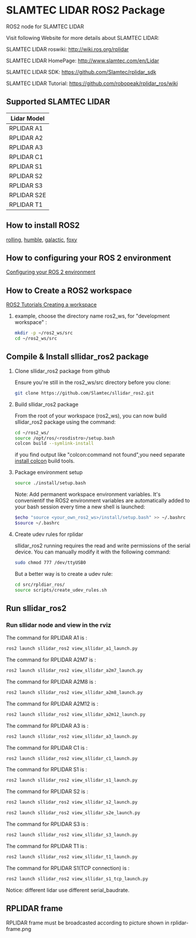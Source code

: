 # SLAMTEC LIDAR ROS2 Package

ROS2 node for SLAMTEC LIDAR

Visit following Website for more details about SLAMTEC LIDAR:

SLAMTEC LIDAR roswiki: <http://wiki.ros.org/rplidar>

SLAMTEC LIDAR HomePage: <http://www.slamtec.com/en/Lidar>

SLAMTEC LIDAR SDK: <https://github.com/Slamtec/rplidar_sdk>

SLAMTEC LIDAR Tutorial: <https://github.com/robopeak/rplidar_ros/wiki>

## Supported SLAMTEC LIDAR

| Lidar Model |
| ----------- |
| RPLIDAR A1  |
| RPLIDAR A2  |
| RPLIDAR A3  |
| RPLIDAR C1  |
| RPLIDAR S1  |
| RPLIDAR S2  |
| RPLIDAR S3  |
| RPLIDAR S2E |
| RPLIDAR T1  |

## How to install ROS2

[rolling](https://docs.ros.org/en/rolling/Installation.html),
[humble](https://docs.ros.org/en/humble/Installation.html),
[galactic](https://docs.ros.org/en/galactic/Installation.html),
[foxy](https://docs.ros.org/en/foxy/Installation.html)

## How to configuring your ROS 2 environment

[Configuring your ROS 2 environment](https://docs.ros.org/en/foxy/Tutorials/Configuring-ROS2-Environment.html)

## How to Create a ROS2 workspace

[ROS2 Tutorials Creating a workspace](https://docs.ros.org/en/foxy/Tutorials/Workspace/Creating-A-Workspace.html)

1. example, choose the directory name ros2_ws, for "development workspace" :

   ```bash
   mkdir -p ~/ros2_ws/src
   cd ~/ros2_ws/src
   ```

## Compile & Install sllidar_ros2 package

1. Clone sllidar_ros2 package from github

   Ensure you're still in the ros2_ws/src directory before you clone:

   ```bash
   git clone https://github.com/Slamtec/sllidar_ros2.git
   ```

1. Build sllidar_ros2 package

   From the root of your workspace (ros2_ws), you can now build sllidar_ros2 package using the command:

   ```bash
   cd ~/ros2_ws/
   source /opt/ros/<rosdistro>/setup.bash
   colcon build --symlink-install
   ```

   if you find output like "colcon:command not found",you need separate [install colcon](https://docs.ros.org/en/foxy/Tutorials/Colcon-Tutorial.html#install-colcon) build tools.

1. Package environment setup

   ```bash
   source ./install/setup.bash
   ```

   Note: Add permanent workspace environment variables.
   It's convenientif the ROS2 environment variables are automatically added to your bash session every time a new shell is launched:

   ```bash
   $echo "source <your_own_ros2_ws>/install/setup.bash" >> ~/.bashrc
   $source ~/.bashrc
   ```

1. Create udev rules for rplidar

   sllidar_ros2 running requires the read and write permissions of the serial device.
   You can manually modify it with the following command:

   ```bash
   sudo chmod 777 /dev/ttyUSB0
   ```

   But a better way is to create a udev rule:

   ```bash
   cd src/rpldiar_ros/
   source scripts/create_udev_rules.sh
   ```

## Run sllidar_ros2

### Run sllidar node and view in the rviz

The command for RPLIDAR A1 is :

```bash
ros2 launch sllidar_ros2 view_sllidar_a1_launch.py
```

The command for RPLIDAR A2M7 is :

```bash
ros2 launch sllidar_ros2 view_sllidar_a2m7_launch.py
```

The command for RPLIDAR A2M8 is :

```bash
ros2 launch sllidar_ros2 view_sllidar_a2m8_launch.py
```

The command for RPLIDAR A2M12 is :

```bash
ros2 launch sllidar_ros2 view_sllidar_a2m12_launch.py
```

The command for RPLIDAR A3 is :

```bash
ros2 launch sllidar_ros2 view_sllidar_a3_launch.py
```

The command for RPLIDAR C1 is :

```bash
ros2 launch sllidar_ros2 view_sllidar_c1_launch.py
```

The command for RPLIDAR S1 is :

```bash
ros2 launch sllidar_ros2 view_sllidar_s1_launch.py
```

The command for RPLIDAR S2 is :

```bash
ros2 launch sllidar_ros2 view_sllidar_s2_launch.py
```

```bash
ros2 launch sllidar_ros2 view_sllidar_s2e_launch.py
```

The command for RPLIDAR S3 is :

```bash
ros2 launch sllidar_ros2 view_sllidar_s3_launch.py
```

The command for RPLIDAR T1 is :

```bash
ros2 launch sllidar_ros2 view_sllidar_t1_launch.py
```

The command for RPLIDAR S1(TCP connection) is :

```bash
ros2 launch sllidar_ros2 view_sllidar_s1_tcp_launch.py
```

Notice: different lidar use different serial_baudrate.

## RPLIDAR frame

RPLIDAR frame must be broadcasted according to picture shown in rplidar-frame.png
